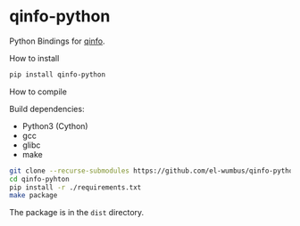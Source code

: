 # qinfo-python

Python Bindings for [qinfo](https://github.com/el-wumbus/qinfo).

How to install

```bash
pip install qinfo-python
```

How to compile

Build dependencies:
  
* Python3 (Cython)
* gcc
* glibc
* make

```bash
git clone --recurse-submodules https://github.com/el-wumbus/qinfo-python
cd qinfo-pyhton
pip install -r ./requirements.txt 
make package
```

The package is in the `dist` directory.
